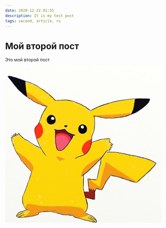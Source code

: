 ```yaml
---
date: 2020-12-22 01:55
description: It is my test post
tags: second, article, ru
---
```

# Мой второй пост

Это мой второй пост

![Image of Yaktocat](./1.jpg)
